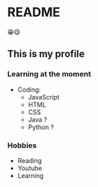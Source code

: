 # README
😁😋
## This is my profile
### Learning at the moment
- Coding:
  - JavaScript
  - HTML
  - CSS
  - Java ?
  - Python ?
### Hobbies
- Reading
- Youtube
- Learning
